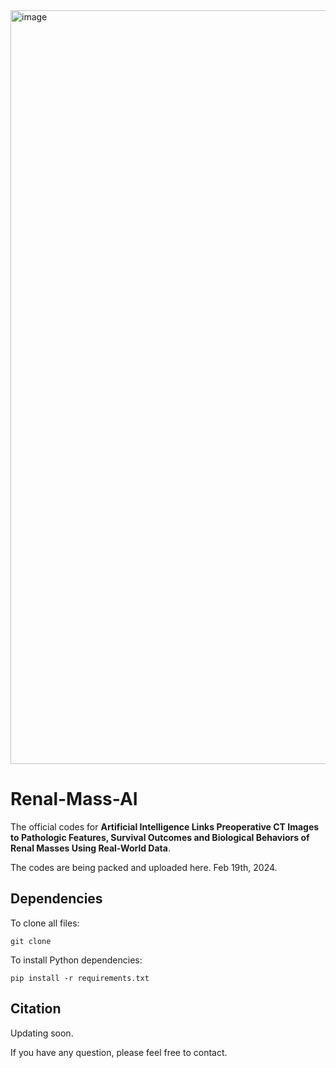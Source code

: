 <img width="1206" alt="image" src="https://github.com/shuowang26/renal-mass-ai/assets/">


# Renal-Mass-AI
The official codes for **Artificial Intelligence Links Preoperative CT Images to Pathologic Features, Survival Outcomes and Biological Behaviors of Renal Masses Using Real-World Data**.

The codes are being packed and uploaded here. Feb 19th, 2024.

## Dependencies

To clone all files:

```
git clone 
```

To install Python dependencies:

```
pip install -r requirements.txt
```

## Citation
Updating soon.

If you have any question, please feel free to contact.

